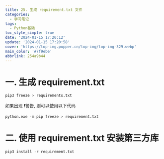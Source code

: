 ```yaml
---
title: 25. 生成 requirement.txt 文件
categories:
  - 学习笔记
tags:
  - Python基础
toc_style_simple: true
date: '2024-01-15 17:20:12'
update: '2024-01-15 17:20:58'
cover: 'https://top-img.pupper.cn/top-img/top-img-329.webp'
main_color: '#7f9ebe'
abbrlink: 254a9b44
---
```


# 一. 生成 requirement.txt

```Python
pip3 freeze > requirements.txt
```

如果出现 :exclamation:警告, 则可以使用以下代码

```Python
python.exe -m pip freeze > requirement.txt
```

# 二. 使用 requirement.txt 安装第三方库

```Python
pip3 install -r requirement.txt
```


